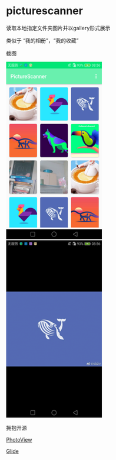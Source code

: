 # picturescanner   
  
  
    
读取本地指定文件夹图片并以gallery形式展示  
  
   
类似于 “我的相册”，“我的收藏”  
  
    
截图  
  
   
<img src="https://github.com/sanlisanli/picturescanner/blob/master/images/01.png" width="260" height="480"/>   
   
     
     
<img src="https://github.com/sanlisanli/picturescanner/blob/master/images/02.png" width="260" height="480"/>  
  
    
   
拥抱开源  
   
     
<a href="https://github.com/chrisbanes/PhotoView">PhotoView</a>  
   
    
<a href="https://github.com/bumptech/glide">Glide</a>  
  
    


